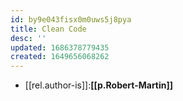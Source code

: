 ```yaml
---
id: by9e043fisx0m0uws5j8pya
title: Clean Code
desc: ''
updated: 1686378779435
created: 1649656068262
---
```


- [[rel.author-is]]:**[[p.Robert-Martin]]**
